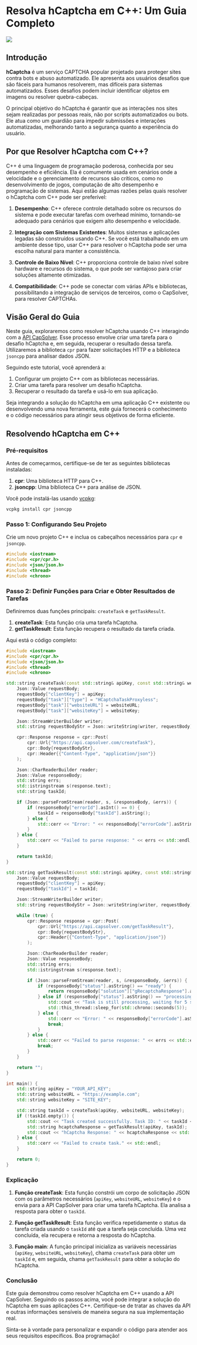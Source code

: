 # Resolva hCaptcha em C++: Um Guia Completo


![](https://assets.capsolver.com/prod/images/post/2024-08-08/e232bdf8-fb76-4e77-9502-08e35c0facb1.png)

## Introdução

**hCaptcha** é um serviço CAPTCHA popular projetado para proteger sites contra bots e abuso automatizado. Ele apresenta aos usuários desafios que são fáceis para humanos resolverem, mas difíceis para sistemas automatizados. Esses desafios podem incluir identificar objetos em imagens ou resolver quebra-cabeças.

O principal objetivo do hCaptcha é garantir que as interações nos sites sejam realizadas por pessoas reais, não por scripts automatizados ou bots. Ele atua como um guardião para impedir submissões e interações automatizadas, melhorando tanto a segurança quanto a experiência do usuário.

## Por que Resolver hCaptcha com C++?

C++ é uma linguagem de programação poderosa, conhecida por seu desempenho e eficiência. Ela é comumente usada em cenários onde a velocidade e o gerenciamento de recursos são críticos, como no desenvolvimento de jogos, computação de alto desempenho e programação de sistemas. Aqui estão algumas razões pelas quais resolver o hCaptcha com C++ pode ser preferível:

1. **Desempenho**: C++ oferece controle detalhado sobre os recursos do sistema e pode executar tarefas com overhead mínimo, tornando-se adequado para cenários que exigem alto desempenho e velocidade.

2. **Integração com Sistemas Existentes**: Muitos sistemas e aplicações legadas são construídos usando C++. Se você está trabalhando em um ambiente desse tipo, usar C++ para resolver o hCaptcha pode ser uma escolha natural para manter a consistência.

3. **Controle de Baixo Nível**: C++ proporciona controle de baixo nível sobre hardware e recursos do sistema, o que pode ser vantajoso para criar soluções altamente otimizadas.

4. **Compatibilidade**: C++ pode se conectar com várias APIs e bibliotecas, possibilitando a integração de serviços de terceiros, como o CapSolver, para resolver CAPTCHAs.

## Visão Geral do Guia

Neste guia, exploraremos como resolver hCaptcha usando C++ interagindo com a [API CapSolver](https://www.capsolver.com/?utm_source=official&utm_medium=blog&utm_campaign=hc). Esse processo envolve criar uma tarefa para o desafio hCaptcha e, em seguida, recuperar o resultado dessa tarefa. Utilizaremos a biblioteca `cpr` para fazer solicitações HTTP e a biblioteca `jsoncpp` para analisar dados JSON.

Seguindo este tutorial, você aprenderá a:
1. Configurar um projeto C++ com as bibliotecas necessárias.
2. Criar uma tarefa para resolver um desafio hCaptcha.
3. Recuperar o resultado da tarefa e usá-lo em sua aplicação.

Seja integrando a solução do hCaptcha em uma aplicação C++ existente ou desenvolvendo uma nova ferramenta, este guia fornecerá o conhecimento e o código necessários para atingir seus objetivos de forma eficiente.

## Resolvendo hCaptcha em C++

### Pré-requisitos

Antes de começarmos, certifique-se de ter as seguintes bibliotecas instaladas:

1. **cpr**: Uma biblioteca HTTP para C++.
2. **jsoncpp**: Uma biblioteca C++ para análise de JSON.

Você pode instalá-las usando [vcpkg](https://github.com/microsoft/vcpkg):

```bash
vcpkg install cpr jsoncpp
```

### Passo 1: Configurando Seu Projeto

Crie um novo projeto C++ e inclua os cabeçalhos necessários para `cpr` e `jsoncpp`.

```cpp
#include <iostream>
#include <cpr/cpr.h>
#include <json/json.h>
#include <thread>
#include <chrono>
```

### Passo 2: Definir Funções para Criar e Obter Resultados de Tarefas

Definiremos duas funções principais: `createTask` e `getTaskResult`.

1. **createTask**: Esta função cria uma tarefa hCaptcha.
2. **getTaskResult**: Esta função recupera o resultado da tarefa criada.

Aqui está o código completo:

```cpp
#include <iostream>
#include <cpr/cpr.h>
#include <json/json.h>
#include <thread>
#include <chrono>

std::string createTask(const std::string& apiKey, const std::string& websiteURL, const std::string& websiteKey) {
    Json::Value requestBody;
    requestBody["clientKey"] = apiKey;
    requestBody["task"]["type"] = "HCaptchaTaskProxyless";
    requestBody["task"]["websiteURL"] = websiteURL;
    requestBody["task"]["websiteKey"] = websiteKey;

    Json::StreamWriterBuilder writer;
    std::string requestBodyStr = Json::writeString(writer, requestBody);

    cpr::Response response = cpr::Post(
        cpr::Url{"https://api.capsolver.com/createTask"},
        cpr::Body{requestBodyStr},
        cpr::Header{{"Content-Type", "application/json"}}
    );

    Json::CharReaderBuilder reader;
    Json::Value responseBody;
    std::string errs;
    std::istringstream s(response.text);
    std::string taskId;

    if (Json::parseFromStream(reader, s, &responseBody, &errs)) {
        if (responseBody["errorId"].asInt() == 0) {
            taskId = responseBody["taskId"].asString();
        } else {
            std::cerr << "Error: " << responseBody["errorCode"].asString() << std::endl;
        }
    } else {
        std::cerr << "Failed to parse response: " << errs << std::endl;
    }

    return taskId;
}

std::string getTaskResult(const std::string& apiKey, const std::string& taskId) {
    Json::Value requestBody;
    requestBody["clientKey"] = apiKey;
    requestBody["taskId"] = taskId;

    Json::StreamWriterBuilder writer;
    std::string requestBodyStr = Json::writeString(writer, requestBody);

    while (true) {
        cpr::Response response = cpr::Post(
            cpr::Url{"https://api.capsolver.com/getTaskResult"},
            cpr::Body{requestBodyStr},
            cpr::Header{{"Content-Type", "application/json"}}
        );

        Json::CharReaderBuilder reader;
        Json::Value responseBody;
        std::string errs;
        std::istringstream s(response.text);

        if (Json::parseFromStream(reader, s, &responseBody, &errs)) {
            if (responseBody["status"].asString() == "ready") {
                return responseBody["solution"]["gRecaptchaResponse"].asString();
            } else if (responseBody["status"].asString() == "processing") {
                std::cout << "Task is still processing, waiting for 5 seconds..." << std::endl;
                std::this_thread::sleep_for(std::chrono::seconds(5));
            } else {
                std::cerr << "Error: " << responseBody["errorCode"].asString() << std::endl;
                break;
            }
        } else {
            std::cerr << "Failed to parse response: " << errs << std::endl;
            break;
        }
    }

    return "";
}

int main() {
    std::string apiKey = "YOUR_API_KEY";
    std::string websiteURL = "https://example.com";
    std::string websiteKey = "SITE_KEY";

    std::string taskId = createTask(apiKey, websiteURL, websiteKey);
    if (!taskId.empty()) {
        std::cout << "Task created successfully. Task ID: " << taskId << std::endl;
        std::string hcaptchaResponse = getTaskResult(apiKey, taskId);
        std::cout << "hCaptcha Response: " << hcaptchaResponse << std::endl;
    } else {
        std::cerr << "Failed to create task." << std::endl;
    }

    return 0;
}
```

### Explicação

1. **Função createTask**: Esta função constrói um corpo de solicitação JSON com os parâmetros necessários (`apiKey`, `websiteURL`, `websiteKey`) e o envia para a API CapSolver para criar uma tarefa hCaptcha. Ela analisa a resposta para obter o `taskId`.

2. **Função getTaskResult**: Esta função verifica repetidamente o status da tarefa criada usando o `taskId` até que a tarefa seja concluída. Uma vez concluída, ela recupera e retorna a resposta do hCaptcha.

3. **Função main**: A função principal inicializa as variáveis necessárias (`apiKey`, `websiteURL`, `websiteKey`), chama `createTask` para obter um `taskId` e, em seguida, chama `getTaskResult` para obter a solução do hCaptcha.

### Conclusão

Este guia demonstrou como resolver hCaptcha em C++ usando a API CapSolver. Seguindo os passos acima, você pode integrar a solução do hCaptcha em suas aplicações C++. Certifique-se de tratar as chaves da API e outras informações sensíveis de maneira segura na sua implementação real.

Sinta-se à vontade para personalizar e expandir o código para atender aos seus requisitos específicos. Boa programação!
